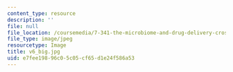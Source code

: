 ```yaml
---
content_type: resource
description: ''
file: null
file_location: /coursemedia/7-341-the-microbiome-and-drug-delivery-cross-species-communication-in-health-and-disease-spring-2018/e7fee19896c05c05cf65d1e24f586a53_v6_big.jpg
file_type: image/jpeg
resourcetype: Image
title: v6_big.jpg
uid: e7fee198-96c0-5c05-cf65-d1e24f586a53
---
```

